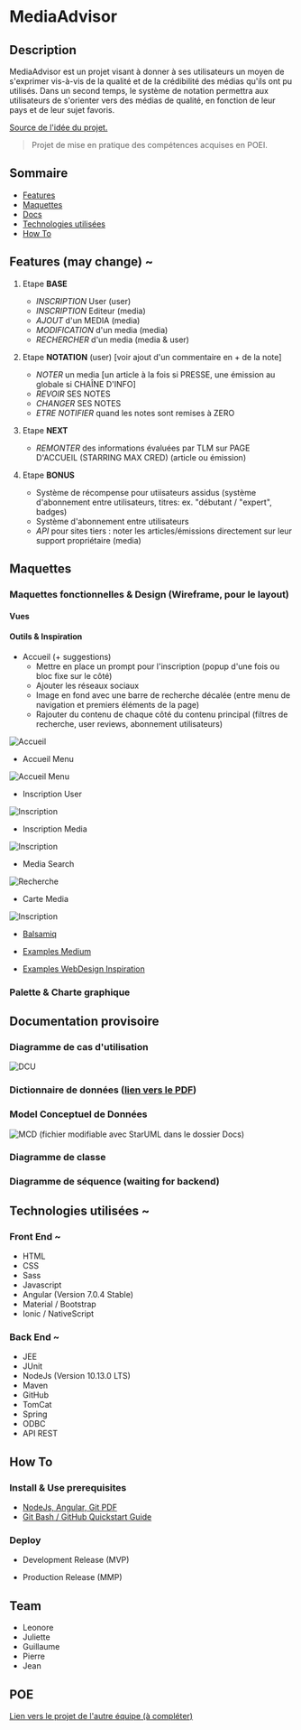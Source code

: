 # MediaAdvisor

## Description

MediaAdvisor est un projet visant à donner à ses utilisateurs un moyen de s'exprimer vis-à-vis de la qualité et de la crédibilité des médias qu'ils ont pu utilisés.
Dans un second temps, le système de notation permettra aux utilisateurs de s'orienter vers des médias de qualité, en fonction de leur pays et de leur sujet favoris.

[Source de l'idée du projet.](https://twitter.com/elonmusk/status/999374720368689153?lang=en)

> Projet de mise en pratique des compétences acquises en POEI.

## Sommaire

- [Features](#features)
- [Maquettes](#maquettes)
- [Docs](#docs)
- [Technologies utilisées](#technologies-utilisées)
- [How To](#how-to)

## Features (may change) ~

1. Etape **BASE**
	- *INSCRIPTION* User (user)
	- *INSCRIPTION* Editeur (media)
	- *AJOUT* d'un MEDIA (media)
	- *MODIFICATION* d'un media (media)
	- *RECHERCHER* d'un media (media & user)

2. Etape **NOTATION** (user) [voir ajout d'un commentaire en + de la note]
	- *NOTER* un media [un article à la fois si PRESSE, une émission au globale si CHAÎNE D'INFO]
	- *REVOIR* SES NOTES
	- *CHANGER* SES NOTES
	- *ETRE NOTIFIER* quand les notes sont remises à ZERO

3. Etape **NEXT**
	- *REMONTER* des informations évaluées par TLM sur PAGE D'ACCUEIL (STARRING MAX CRED) (article ou émission)

4. Etape **BONUS**
	- Système de récompense pour utiisateurs assidus (système d'abonnement entre utilisateurs, titres: ex. "débutant / "expert", badges)
	- Système d'abonnement entre utilisateurs
	- *API* pour sites tiers : noter les articles/émissions directement sur leur support propriétaire (media)

## Maquettes

### Maquettes fonctionnelles & Design (Wireframe, pour le layout)

#### Vues

#### Outils & Inspiration

- Accueil (+ suggestions)
	- Mettre en place un prompt pour l'inscription (popup d'une fois ou bloc fixe sur le côté)
	- Ajouter les réseaux sociaux
	- Image en fond avec une barre de recherche décalée (entre menu de navigation et premiers éléments de la page)
	- Rajouter du contenu de chaque côté du contenu principal (filtres de recherche, user reviews, abonnement utilisateurs)
	
![Accueil](Docs/Maquettes/Accueil.png)

- Accueil Menu

![Accueil Menu](Docs/Maquettes/Accueil_Menu.png)

- Inscription User

![Inscription](Docs/Maquettes/Inscription_User.png)

- Inscription Media

![Inscription](Docs/Maquettes/Inscription_Media.png)

- Media Search

![Recherche](Docs/Maquettes/Media_Search.png)

- Carte Media

![Inscription](Docs/Maquettes/Media_Card.png)


- [Balsamiq](https://balsamiq.com)

- [Examples Medium](https://medium.muz.li/cool-ideas-of-mobile-ui-inspiration-2a4c11a818d2)
- [Examples WebDesign Inspiration](https://www.webdesign-inspiration.com/web-designs/type/mobile-app)

### Palette & Charte graphique

## Documentation provisoire

### Diagramme de cas d'utilisation

![DCU](Docs/MA-UC-Diagram.png)

### Dictionnaire de données ([lien vers le PDF](Docs/Dictionnaire_de_données.pdf))

### Model Conceptuel de Données

![MCD (fichier modifiable avec StarUML dans le dossier Docs)](Docs/MCD.png)

### Diagramme de classe

### Diagramme de séquence (waiting for backend)

## Technologies utilisées ~

### Front End ~

- HTML
- CSS
- Sass
- Javascript
- Angular (Version 7.0.4 Stable)
- Material / Bootstrap
- Ionic / NativeScript

### Back End ~

- JEE
- JUnit
- NodeJs (Version 10.13.0 LTS)
- Maven
- GitHub
- TomCat
- Spring
- ODBC 
- API REST

## How To

### Install & Use prerequisites

- [NodeJs, Angular, Git PDF](Docs/Pre-requis.pdf)
- [Git Bash / GitHub Quickstart Guide](Docs/git.pdf) 

### Deploy

- Development Release (MVP)

- Production Release (MMP)

## Team

- Leonore
- Juliette
- Guillaume
- Pierre
- Jean

## POE

[Lien vers le projet de l'autre équipe (à compléter)](Docs/Pre-requis.pdf)
